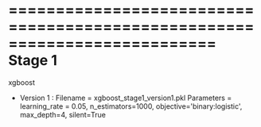==========================================================================
                              Stage 1
=========================================================================

xgboost 
- Version 1 :
	Filename = xgboost_stage1_version1.pkl
	Parameters = 
		learning_rate = 0.05, n_estimators=1000, 
                    objective='binary:logistic', max_depth=4,
                    silent=True  
